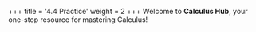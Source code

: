 +++
title = '4.4 Practice'
weight = 2
+++
Welcome to **Calculus Hub**, your one-stop resource for mastering Calculus!
